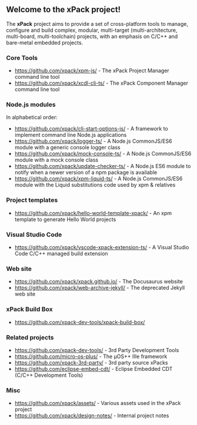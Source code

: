 ## Welcome to the xPack project!

The **xPack** project aims to provide a set of cross-platform tools to manage, configure and build complex, modular, multi-target (multi-architecture, multi-board, multi-toolchain) projects, with an emphasis on C/C++ and bare-metal embedded projects.

### Core Tools

- <https://github.com/xpack/xpm-js/> - The xPack Project Manager command line tool
- <https://github.com/xpack/xcdl-cli-ts/> - The xPack Component Manager command line tool

### Node.js modules

In alphabetical order:

- <https://github.com/xpack/cli-start-options-js/> - A framework to implement command line Node.js applications
- <https://github.com/xpack/logger-ts/> - A Node.js CommonJS/ES6 module with a generic console logger class
- <https://github.com/xpack/mock-console-ts/> - A Node.js CommonJS/ES6 module with a mock console class
- <https://github.com/xpack/update-checker-ts/> - A Node.js ES6 module to notify when a newer version of a npm package is available
- <https://github.com/xpack/xpm-liquid-ts/> - A Node.js CommonJS/ES6 module with the Liquid substitutions code used by xpm & relatives

### Project templates

- <https://github.com/xpack/hello-world-template-xpack/> - An xpm template to generate Hello World projects

### Visual Studio Code

- <https://github.com/xpack/vscode-xpack-extension-ts/> - A Visual Studio Code C/C++ managed build extension

### Web site

- <https://github.com/xpack/xpack.github.io/> - The Docusaurus website
- <https://github.com/xpack/web-archive-jekyll/> - The deprecated Jekyll web site

### xPack Build Box

- <https://github.com/xpack-dev-tools/xpack-build-box/>

### Related projects

- <https://github.com/xpack-dev-tools/> - 3rd Party Development Tools
- <https://github.com/micro-os-plus/> - The µOS++ IIIe framework
- <https://github.com/xpack-3rd-party/> - 3rd party source xPacks
- <https://github.com/eclipse-embed-cdt/> - Eclipse Embedded CDT (C/C++ Development Tools)

### Misc

- <https://github.com/xpack/assets/> - Various assets used in the xPack project
- <https://github.com/xpack/design-notes/> - Internal project notes
